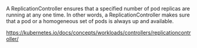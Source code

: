 A ReplicationController ensures that a specified number of pod replicas are running at any one time. In other words, a ReplicationController makes sure that a pod or a homogeneous set of pods is always up and available.


https://kubernetes.io/docs/concepts/workloads/controllers/replicationcontroller/


